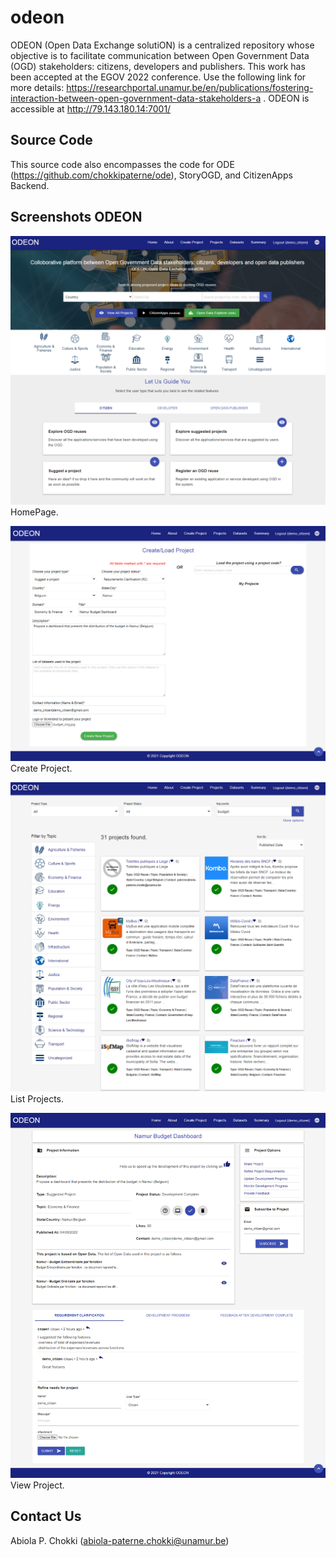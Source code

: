 # odeon
ODEON (Open Data Exchange solutiON) is a centralized repository whose objective is to facilitate communication between Open Government Data (OGD) stakeholders: citizens, developers and publishers.
This work has been accepted at the EGOV 2022 conference. Use the following link for more details: https://researchportal.unamur.be/en/publications/fostering-interaction-between-open-government-data-stakeholders-a .
ODEON is accessible at http://79.143.180.14:7001/

## Source Code
This source code also encompasses the code for ODE (https://github.com/chokkipaterne/ode), StoryOGD, and CitizenApps Backend.


## Screenshots ODEON
![HomePage](/assets/home.png)
HomePage.

![Create Project](/assets/create_project.png)
Create Project.

![List Projects](/assets/projects.png)
List Projects.

![View Project](/assets/view_project.png)
View Project.

## Contact Us
Abiola P. Chokki (abiola-paterne.chokki@unamur.be)
